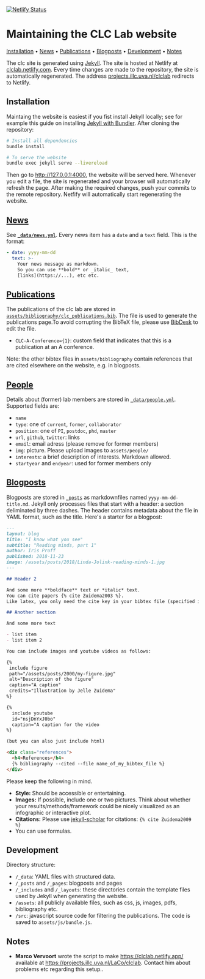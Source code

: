 [![Netlify Status](https://api.netlify.com/api/v1/badges/2cf9d372-dc50-4c35-9c5e-24b005b517d3/deploy-status)](https://app.netlify.com/sites/clclab/deploys)

Maintaining the CLC Lab website
===============================

[Installation](#installation)
• [News](#news)
• [Publications](#publications)
• [Blogposts](#blogposts)
• [Development](#development)
• [Notes](#notes) 

The clc site is generated using [Jekyll](https://jekyllrb.com/). The site is hosted at Netlify at [clclab.netlify.com](https://clclab.netlify.com). Every time changes are made to the repository, the site is automatically regenerated. The address [projects.illc.uva.nl/clclab](https://projects.illc.uva.nl/clclab) redirects to Netlify.

Installation
------------

Maintaing the website is easiest if you fist install Jekyll locally;
see for example this guide on installing [Jekyll with Bundler](https://jekyllrb.com/tutorials/using-jekyll-with-bundler/).
After cloning the repository:

```bash
# Install all dependencies
bundle install

# To serve the website
bundle exec jekyll serve --livereload
```

Then go to http://127.0.0.1:4000, the website will be served here. 
Whenever you edit a file, the site is regenerated and your browser
will automatically refresh the page. After making the required changes,
push your commits to the remote repository. Netfify will automatically
start regenerating the website.

[News](_data/news.yml)
----

See **[`_data/news.yml`](_data/news.yml)**.
Every news item has a `date` and a `text` field.
This is the format:

```yaml
- date: yyyy-mm-dd
  text: >-
    Your news message as markdown. 
    So you can use **bold** or _italic_ text,
    [links](https://...), etc etc.
```

[Publications](assets/bibliography/clc_publications.bib)
--------------------------------------------------------

The publications of the clc lab are stored in [`assets/bibliography/clc_publications.bib`](assets/bibliography/clc_publications.bib).
The file is used to generate the publications page.To avoid corrupting the BibTeX file, please use [BibDesk](https://bibdesk.sourceforge.io/) to edit the file.

* `CLC-A-Conference={1}`: custom field that indicates that this is a publication at an A conference.

Note: the other bibtex files in `assets/bibliography` contain references that are cited elsewhere on the website, e.g. in blogposts.

[People](_data/people.yml)
--------------------------

Details about (former) lab members are stored in [`_data/people.yml`](_data/people.yml).
Supported fields are:

* `name`
* `type`: one of `current`, `former`, `collaborator`
* `position`: one of `PI`, `postdoc`, `phd`, `master`
* `url`, `github`, `twitter`: links
* `email`: email adress (please remove for former members)
* `img`: picture. Please upload images to `assets/people/`
* `interests`: a brief description of interests. Markdown allowed.
* `startyear` and `endyear`: used for former members only

[Blogposts](_posts)
----------------------------------------

Blogposts are stored in [`_posts`](_posts) as markdownfiles named ``yyyy-mm-dd-title.md``. 
Jekyll only processes files that start with a header: a section deliminated by three dashes.
The header contains metadata about the file in YAML format, such as the title.
Here's a starter for a blogpost:

```md
---
layout: blog
title: "I know what you see"
subtitle: "Reading minds, part 1"
author: Iris Proff
published: 2018-11-23
image: /assets/posts/2018/Linda-Jolink-reading-minds-1.jpg
---

## Header 2

And some more **boldface** text or *italic* text.
You can cite papers {% cite Zuidema2003 %}. 
Like latex, you only need the cite key in your bibtex file (specified in the references section at the bottom of the file).

## Another section

And some more text

- list item
- list item 2

You can include images and youtube videos as follows:

{%
 include figure
 path="/assets/posts/2000/my-figure.jpg"
 alt="Description of the figure"
 caption="A caption"
 credits="Illustration by Jelle Zuidema"
%}

{%
  include youtube
  id="nsjDnYxJ0bo"
  caption="A caption for the video
%}

(but you can also just include html)

<div class="references">
  <h4>References</h4>
  {% bibliography --cited --file name_of_my_bibtex_file %}
</div>
```

Please keep the following in mind.

* **Style:** Should be accessible or entertaining.
* **Images:** If possible, include one or two pictures.
Think about whether your results/methods/framework could be nicely visualized as an infographic or interactive plot.
* **Citations:** Please use [jekyll-scholar](https://github.com/inukshuk/jekyll-scholar) for citations: `{% cite Zuidema2009 %}`
* You can use formulas.

Development
-----------

Directory structure:

* `/_data`: YAML files with structured data.
* `/_posts` and `/_pages`: blogposts and pages
* `/_includes` and `/_layouts`: these directories contain the template files used by Jekyll when generating the website.
* `/assets`: all publicly available files, such as css, js, images, pdfs, bibliography etc.
* `/src`: javascript source code for filtering the publications. The code is saved to `assets/js/bundle.js`.

Notes
-----

* **Marco Vervoort** wrote the script to make https://clclab.netlify.app/ available at https://projects.illc.uva.nl/LaCo/clclab. Contact him about problems etc regarding this setup..
